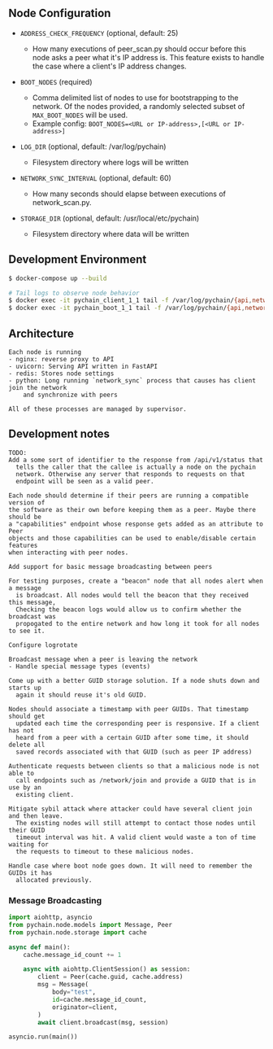 ## Node Configuration
* `ADDRESS_CHECK_FREQUENCY` (optional, default: 25)
  * How many executions of peer_scan.py should occur before this node asks a peer what
    it's IP address is. This feature exists to handle the case where a client's IP
    address changes.

* `BOOT_NODES` (required)
  * Comma delimited list of nodes to use for bootstrapping to the network. Of the nodes
    provided, a randomly selected subset of `MAX_BOOT_NODES` will be used.
  * Example config: `BOOT_NODES=<URL or IP-address>,[<URL or IP-address>]`

* `LOG_DIR` (optional, default: /var/log/pychain)
  * Filesystem directory where logs will be written

* `NETWORK_SYNC_INTERVAL` (optional, default: 60)
  * How many seconds should elapse between executions of network_scan.py.

* `STORAGE_DIR` (optional, default: /usr/local/etc/pychain)
  * Filesystem directory where data will be written

## Development Environment
```bash
$ docker-compose up --build

# Tail logs to observe node behavior
$ docker exec -it pychain_client_1_1 tail -f /var/log/pychain/{api,network_sync}.log
$ docker exec -it pychain_boot_1_1 tail -f /var/log/pychain/{api,network_sync}.log
```

## Architecture
```
Each node is running
- nginx: reverse proxy to API
- uvicorn: Serving API written in FastAPI
- redis: Stores node settings
- python: Long running `network_sync` process that causes has client join the network
    and synchronize with peers

All of these processes are managed by supervisor.
```

## Development notes
```
TODO:
Add a some sort of identifier to the response from /api/v1/status that
  tells the caller that the callee is actually a node on the pychain
  network. Otherwise any server that responds to requests on that
  endpoint will be seen as a valid peer.

Each node should determine if their peers are running a compatible version of
the software as their own before keeping them as a peer. Maybe there should be
a "capabilities" endpoint whose response gets added as an attribute to Peer
objects and those capabilities can be used to enable/disable certain features
when interacting with peer nodes.

Add support for basic message broadcasting between peers

For testing purposes, create a "beacon" node that all nodes alert when a message
  is broadcast. All nodes would tell the beacon that they received this message,
  Checking the beacon logs would allow us to confirm whether the broadcast was
  propogated to the entire network and how long it took for all nodes to see it.

Configure logrotate

Broadcast message when a peer is leaving the network
- Handle special message types (events)

Come up with a better GUID storage solution. If a node shuts down and starts up
  again it should reuse it's old GUID.

Nodes should associate a timestamp with peer GUIDs. That timestamp should get
  updated each time the corresponding peer is responsive. If a client has not
  heard from a peer with a certain GUID after some time, it should delete all
  saved records associated with that GUID (such as peer IP address)

Authenticate requests between clients so that a malicious node is not able to
  call endpoints such as /network/join and provide a GUID that is in use by an
  existing client.

Mitigate sybil attack where attacker could have several client join and then leave.
  The existing nodes will still attempt to contact those nodes until their GUID
  timeout interval was hit. A valid client would waste a ton of time waiting for
  the requests to timeout to these malicious nodes.

Handle case where boot node goes down. It will need to remember the GUIDs it has
  allocated previously.
```

### Message Broadcasting
```python
import aiohttp, asyncio
from pychain.node.models import Message, Peer
from pychain.node.storage import cache

async def main():
    cache.message_id_count += 1

    async with aiohttp.ClientSession() as session:
        client = Peer(cache.guid, cache.address)
        msg = Message(
            body="test",
            id=cache.message_id_count,
            originator=client,
        )
        await client.broadcast(msg, session)

asyncio.run(main())
```
